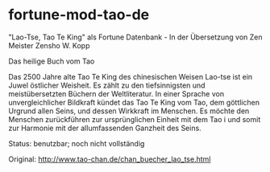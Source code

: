 fortune-mod-tao-de
==================

"Lao-Tse, Tao Te King" als Fortune Datenbank - In der Übersetzung von Zen Meister Zensho W. Kopp

Das heilige Buch vom Tao

Das 2500 Jahre alte Tao Te King des chinesischen Weisen Lao-tse ist ein Juwel östlicher Weisheit. 
Es zählt zu den tiefsinnigsten und meistübersetzten Büchern der Weltliteratur. 
In einer Sprache von unvergleichlicher Bildkraft kündet das Tao Te King vom Tao, 
dem göttlichen Urgrund allen Seins, und dessen Wirkkraft im Menschen. 
Es möchte den Menschen zurückführen zur ursprünglichen Einheit mit dem Tao i
und somit zur Harmonie mit der allumfassenden Ganzheit des Seins.

Status: benutzbar; noch nicht vollständig

Original:
http://www.tao-chan.de/chan_buecher_lao_tse.html
